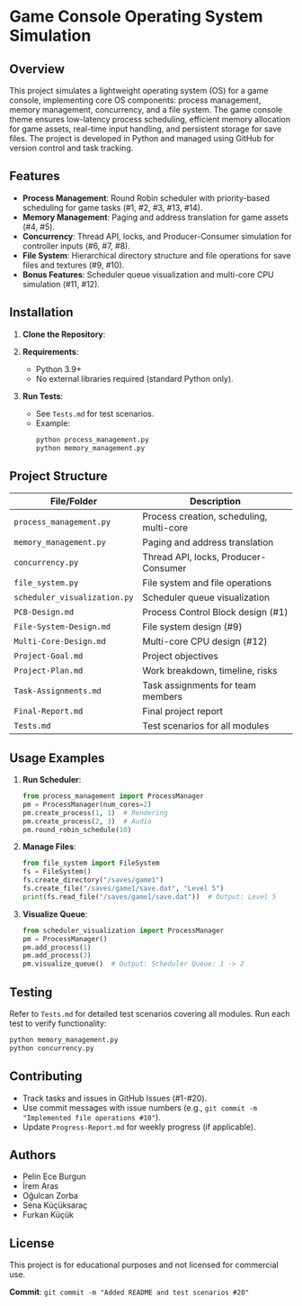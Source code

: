 # Game Console Operating System Simulation


## Overview
This project simulates a lightweight operating system (OS) for a game console, implementing core OS components: process management, memory management, concurrency, and a file system. The game console theme ensures low-latency process scheduling, efficient memory allocation for game assets, real-time input handling, and persistent storage for save files. The project is developed in Python and managed using GitHub for version control and task tracking.

## Features
- **Process Management**: Round Robin scheduler with priority-based scheduling for game tasks (#1, #2, #3, #13, #14).
- **Memory Management**: Paging and address translation for game assets (#4, #5).
- **Concurrency**: Thread API, locks, and Producer-Consumer simulation for controller inputs (#6, #7, #8).
- **File System**: Hierarchical directory structure and file operations for save files and textures (#9, #10).
- **Bonus Features**: Scheduler queue visualization and multi-core CPU simulation (#11, #12).

## Installation
1. **Clone the Repository**:

2. **Requirements**:
   - Python 3.9+
   - No external libraries required (standard Python only).

3. **Run Tests**:
   - See `Tests.md` for test scenarios.
   - Example:
     ```sh
     python process_management.py
     python memory_management.py
     ```

## Project Structure
| File/Folder                  | Description                              |
|------------------------------|------------------------------------------|
| `process_management.py`      | Process creation, scheduling, multi-core |
| `memory_management.py`       | Paging and address translation           |
| `concurrency.py`             | Thread API, locks, Producer-Consumer      |
| `file_system.py`             | File system and file operations          |
| `scheduler_visualization.py` | Scheduler queue visualization             |
| `PCB-Design.md`              | Process Control Block design (#1)        |
| `File-System-Design.md`      | File system design (#9)                  |
| `Multi-Core-Design.md`       | Multi-core CPU design (#12)              |
| `Project-Goal.md`            | Project objectives                       |
| `Project-Plan.md`            | Work breakdown, timeline, risks          |
| `Task-Assignments.md`        | Task assignments for team members        |
| `Final-Report.md`            | Final project report                     |
| `Tests.md`                   | Test scenarios for all modules           |

## Usage Examples
1. **Run Scheduler**:
   ```python
   from process_management import ProcessManager
   pm = ProcessManager(num_cores=2)
   pm.create_process(1, 1)  # Rendering
   pm.create_process(2, 3)  # Audio
   pm.round_robin_schedule(10)
   ```

2. **Manage Files**:
   ```python
   from file_system import FileSystem
   fs = FileSystem()
   fs.create_directory("/saves/game1")
   fs.create_file("/saves/game1/save.dat", "Level 5")
   print(fs.read_file("/saves/game1/save.dat"))  # Output: Level 5
   ```

3. **Visualize Queue**:
   ```python
   from scheduler_visualization import ProcessManager
   pm = ProcessManager()
   pm.add_process(1)
   pm.add_process(2)
   pm.visualize_queue()  # Output: Scheduler Queue: 1 -> 2
   ```

## Testing
Refer to `Tests.md` for detailed test scenarios covering all modules. Run each test to verify functionality:
```sh
python memory_management.py
python concurrency.py
```

## Contributing
- Track tasks and issues in GitHub Issues (#1-#20).
- Use commit messages with issue numbers (e.g., `git commit -m "Implemented file operations #10"`).
- Update `Progress-Report.md` for weekly progress (if applicable).

## Authors
- Pelin Ece Burgun
- İrem Aras
- Oğulcan Zorba
- Sena Küçüksaraç
- Furkan Küçük



## License
This project is for educational purposes and not licensed for commercial use.

**Commit**: `git commit -m "Added README and test scenarios #20"`
